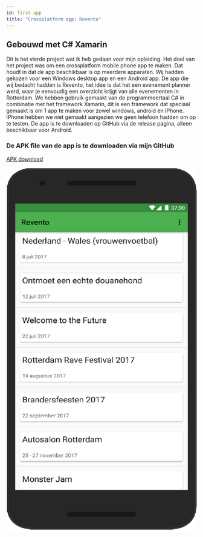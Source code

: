 ```yaml
---
id: first-app
title: "Crossplatform app: Revento"
---
```



## Gebouwd met C# Xamarin

Dit is het vierde project wat ik heb gedaan voor mijn opleiding. Het doel van het project was om een crossplatform mobile phone app te maken. Dat houdt in dat de app beschikbaar is op meerdere apparaten. Wij hadden gekozen voor een Windows desktop app en een Android app. De app die wij bedacht hadden is Revento, het idee is dat het een evenement planner werd, waar je eenvoudig een overzicht krijgt van alle evenementen in Rotterdam. We hebben gebruik gemaakt van de programmeertaal C# in combinatie met het framework Xamarin, dit is een framework dat speciaal gemaakt is om 1 app te maken voor zowel windows, android en IPhone. IPhone hebben we niet gemaakt aangezien we geen telefoon hadden om op te testen. De app is te downloaden op GitHub via de release pagina, alleen beschikbaar voor Android.

### De APK file van de app is te downloaden via mijn GitHub

[APK download](https://github.com/Steven24K/CrossPlatformApp/releases)

![image](assets/apprevento.png)